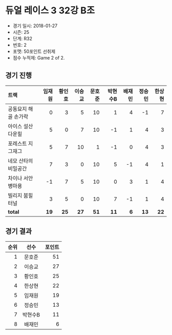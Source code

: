 # 듀얼 레이스 3 32강 B조

- 경기 일시: 2018-01-27
- 시즌: 25
- 단계: R32
- 번호: 2
- 포맷: 50포인트 선취제
- 점수 누적제: Game 2 of 2.





## 경기 진행

| 트랙 | 임재원 | 황인호 | 이승교 | 문호준 | 박현수B | 배재민 | 정승민 | 한상현 |
|:---|---:|---:|---:|---:|---:|---:|---:|---:|
| 공동묘지 해골 손가락 | 0 | 3 | 5 | 10 | 1 | 4 | -1 | 7 |
| 아이스 설산 다운힐 | 5 | 0 | 7 | 10 | -1 | 1 | 4 | 3 |
| 포레스트 지그재그 | 5 | 7 | 10 | 1 | -1 | 0 | 4 | 3 |
| 네모 산타의 비밀공간 | 7 | 3 | 0 | 10 | 5 | -1 | 4 | 1 |
| 차이나 서안 병마용 | -1 | 7 | 5 | 10 | 0 | 3 | 1 | 4 |
| 빌리지 붐힐터널 | 3 | 5 | 0 | 10 | 7 | -1 | 1 | 4 |
| __total__ | __19__ | __25__ | __27__ | __51__ | __11__ | __6__ | __13__ | __22__ |




## 경기 결과

| 순위 | 선수 | 포인트 |
|---:|:---:|---:|
| 1 | 문호준 | 51 |
| 2 | 이승교 | 27 |
| 3 | 황인호 | 25 |
| 4 | 한상현 | 22 |
| 5 | 임재원 | 19 |
| 6 | 정승민 | 13 |
| 7 | 박현수B | 11 |
| 8 | 배재민 | 6 |

